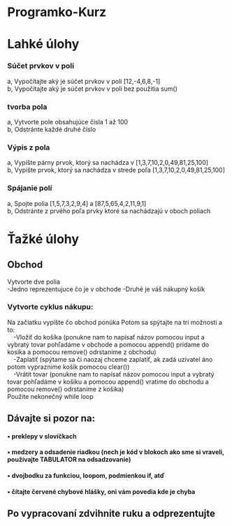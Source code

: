 # Programko-Kurz
# Lahké úlohy

### Súčet prvkov v poli
a, Vypočítajte aký je súčet prvkov v poli [12,-4,6,8,-1]<br>
b, Vypočítajte aký je súčet prvkov v poli bez použitia sum()

### tvorba pola
a, Vytvorte pole obsahujúce čisla 1 až 100 <br>
b, Odstránte každé druhé číslo

### Výpis z pola
a, Vypíšte párny prvok, ktorý sa nachádza v [1,3,7,10,2,0,49,81,25,100]<br>
b, Vypíšte prvok, ktorý sa nachádza v strede poľa [1,3,7,10,2,0,49,81,25,100]

### Spájanie polí
a, Spojte polia [1,5,7,3,2,9,4] a [87,5,65,4,2,11,9,1]<br>
b, Odstránte z prvého poľa prvky ktoré sa nachádzajú v oboch poliach

# Ťažké úlohy
## Obchod

Vytvorte dve polia <br>
-Jedno reprezentujuce čo je v obchode
-Druhé je váš nákupný košík
### Vytvorte cyklus nákupu:
Na začiatku vypíšte čo obchod ponúka 
Potom sa spýtajte na tri možnosti a to:<br> 
    &emsp;-Vložiť do košíka (ponukne nam to napísať názov pomocou input a vybratý tovar pohľadáme v obchode a pomocou append() pridame do kosika a pomocou remove() odrstanime z obchodu)<br> 
    &emsp;-Zaplatiť (spýtame sa či naozaj chceme zaplatiť, ak zadá uzivatel áno potom vypraznime košik pomocou clear())<br> 
    &emsp;-Vrátit tovar (ponukne nam to napísať názov pomocou input a vybratý tovar pohľadáme v košiku a pomocou append() vratime do obchodu a pomocou remove() odrstanime z košika)<br> 
Použite nekonečný while loop

## Dávajte si pozor na:
  #### • preklepy v slovíčkach
  #### • medzery a odsadenie riadkou (nech je kód v blokoch ako sme si vraveli, používajte TABULATOR na odsadzovanie)
  #### • dvojbodku za funkciou, loopom, podmienkou if, atď
  #### • čítajte červené chybové hlášky, oni vám povedia kde je chyba

## Po vypracovaní zdvihnite ruku a odprezentujte 
